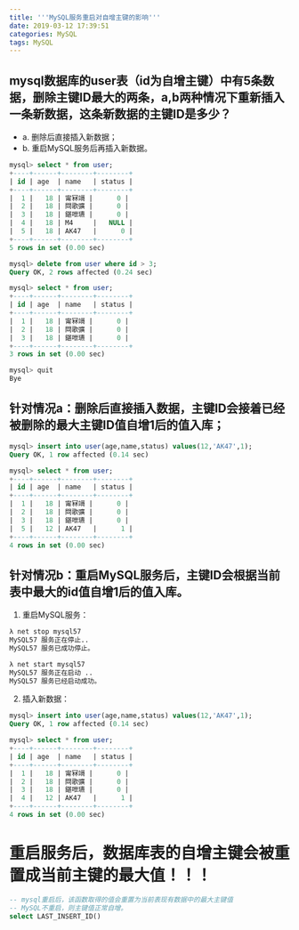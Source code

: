 ```yaml
---
title: '''MySQL服务重启对自增主键的影响'''
date: 2019-03-12 17:39:51
categories: MySQL
tags: MySQL
---
```

## mysql数据库的user表（id为自增主键）中有5条数据，删除主键ID最大的两条，a,b两种情况下重新插入一条新数据，这条新数据的主键ID是多少？
- a. 删除后直接插入新数据；
- b. 重启MySQL服务后再插入新数据。
```sql
mysql> select * from user;
+----+------+--------+--------+
| id | age  | name   | status |
+----+------+--------+--------+
|  1 |   18 | 甯冧竵 |      0 |
|  2 |   18 | 閰歌彍 |      0 |
|  3 |   18 | 鍖呭瓙 |      0 |
|  4 |   18 | M4     |   NULL |
|  5 |   18 | AK47   |      0 |
+----+------+--------+--------+
5 rows in set (0.00 sec)

mysql> delete from user where id > 3;
Query OK, 2 rows affected (0.24 sec)

mysql> select * from user;
+----+------+--------+--------+
| id | age  | name   | status |
+----+------+--------+--------+
|  1 |   18 | 甯冧竵 |      0 |
|  2 |   18 | 閰歌彍 |      0 |
|  3 |   18 | 鍖呭瓙 |      0 |
+----+------+--------+--------+
3 rows in set (0.00 sec)

mysql> quit
Bye
```

## 针对情况a：删除后直接插入数据，主键ID会接着已经被删除的最大主键ID值自增1后的值入库；
```sql
mysql> insert into user(age,name,status) values(12,'AK47',1);
Query OK, 1 row affected (0.14 sec)

mysql> select * from user;
+----+------+--------+--------+
| id | age  | name   | status |
+----+------+--------+--------+
|  1 |   18 | 甯冧竵 |      0 |
|  2 |   18 | 閰歌彍 |      0 |
|  3 |   18 | 鍖呭瓙 |      0 |
|  5 |   12 | AK47   |      1 |
+----+------+--------+--------+
4 rows in set (0.00 sec)
```
## 针对情况b：重启MySQL服务后，主键ID会根据当前表中最大的id值自增1后的值入库。
1. 重启MySQL服务：
```cmd
λ net stop mysql57
MySQL57 服务正在停止..
MySQL57 服务已成功停止。

λ net start mysql57
MySQL57 服务正在启动 ..
MySQL57 服务已经启动成功。
```
2. 插入新数据：
```sql
mysql> insert into user(age,name,status) values(12,'AK47',1);
Query OK, 1 row affected (0.14 sec)

mysql> select * from user;
+----+------+--------+--------+
| id | age  | name   | status |
+----+------+--------+--------+
|  1 |   18 | 甯冧竵 |      0 |
|  2 |   18 | 閰歌彍 |      0 |
|  3 |   18 | 鍖呭瓙 |      0 |
|  4 |   12 | AK47   |      1 |
+----+------+--------+--------+
4 rows in set (0.00 sec)
```
# 重启服务后，数据库表的自增主键会被重置成当前主键的最大值！！！
```sql
-- mysql重启后，该函数取得的值会重置为当前表现有数据中的最大主键值
-- MySQL不重启，则主键值正常自增。
select LAST_INSERT_ID()
```